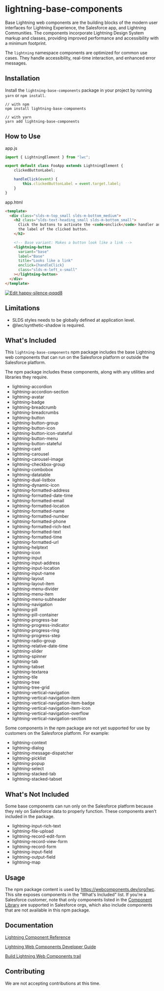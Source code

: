 # lightning-base-components

Base Lightning web components are the building blocks of the modern user interfaces
for Lightning Experience, the Salesforce app, and Lightning Communities. The components
incorporate Lightning Design System markup and classes, providing improved performance
and accessibility with a minimum footprint.

The `lightning` namespace components are optimized for common use cases. They handle
accessibility, real-time interaction, and enhanced error messages.

## Installation

Install the `lightning-base-components` package in your project by running `yarn` or `npm install`.

```
// with npm
npm install lightning-base-components

// with yarn
yarn add lightning-base-components
```

## How to Use

app.js
```js
import { LightningElement } from "lwc";

export default class FooApp extends LightningElement {
    clickedButtonLabel;

    handleClick(event) {
        this.clickedButtonLabel = event.target.label;
    }
}
```

app.html
```html
<template>
  <div class="slds-m-top_small slds-m-bottom_medium">
    <h2 class="slds-text-heading_small slds-m-bottom_small">
      Click the buttons to activate the <code>onclick</code> handler and view
      the label of the clicked button.
    </h2>

    <!-- Base variant: Makes a button look like a link -->
    <lightning-button
      variant="base"
      label="Base"
      title="Looks like a link"
      onclick={handleClick}
      class="slds-m-left_x-small"
    ></lightning-button>
  </div>  
</template>
```

[![Edit happy-silence-pqqd8](https://codesandbox.io/static/img/play-codesandbox.svg)](https://codesandbox.io/s/happy-silence-pqqd8?fontsize=14&hidenavigation=1&theme=dark)

## Limitations

- SLDS styles needs to be globally defined at application level.
- @lwc/synthetic-shadow is required. 

## What's Included

This `lightning-base-components` npm package includes the base Lightning
web components that can run on the Salesforce platform or outside the Salesforce platform.

The npm package includes these components, along with any utilities and libraries they require.

* lightning-accordion
* lightning-accordion-section
* lightning-avatar
* lightning-badge
* lightning-breadcrumb
* lightning-breadcrumbs
* lightning-button
* lightning-button-group
* lightning-button-icon
* lightning-button-icon-stateful
* lightning-button-menu
* lightning-button-stateful
* lightning-card
* lightning-carousel
* lightning-carousel-image
* lightning-checkbox-group
* lightning-combobox
* lightning-datatable
* lightning-dual-listbox
* lightning-dynamic-icon
* lightning-formatted-address
* lightning-formatted-date-time
* lightning-formatted-email
* lightning-formatted-location
* lightning-formatted-name
* lightning-formatted-number
* lightning-formatted-phone
* lightning-formatted-rich-text
* lightning-formatted-text
* lightning-formatted-time
* lightning-formatted-url
* lightning-helptext
* lightning-icon
* lightning-input
* lightning-input-address
* lightning-input-location
* lightning-input-name
* lightning-layout
* lightning-layout-item
* lightning-menu-divider
* lightning-menu-item
* lightning-menu-subheader
* lightning-navigation
* lightning-pill
* lightning-pill-container
* lightning-progress-bar
* lightning-progress-indicator
* lightning-progress-ring
* lightning-progress-step
* lightning-radio-group
* lightning-relative-date-time
* lightning-slider
* lightning-spinner
* lightning-tab
* lightning-tabset
* lightning-textarea
* lightning-tile
* lightning-tree
* lightning-tree-grid
* lightning-vertical-navigation
* lightning-vertical-navigation-item
* lightning-vertical-navigation-item-badge
* lightning-vertical-navigation-item-icon
* lightning-vertical-navigation-overflow
* lightning-vertical-navigation-section

Some components in the npm package are not yet supported for use by customers on the Salesforce platform. For example:

* lightning-context
* lightning-dialog
* lightning-message-dispatcher
* lightning-picklist
* lightning-popup
* lightning-select
* lightning-stacked-tab
* lightning-stacked-tabset

## What's Not Included

Some base components can run only on the Salesforce platform because they rely on Salesforce data to properly function. These components aren’t included in the package.

* lightning-input-rich-text
* lightning-file-upload
* lightning-record-edit-form
* lightning-record-view-form
* lightning-record-form
* lightning-input-field
* lightning-output-field
* lightning-map

 ## Usage
 
 The npm package content is used by https://webcomponents.dev/org/lwc. This site exposes components in the "What's Included" list. If you're a Salesforce customer, note that only components listed in the [Component Library](https://developer.salesforce.com/docs/component-library/overview/components) are supported in Salesforce orgs, which also include components that are not available in this npm package.

## Documentation

[Lightning Component Reference](https://developer.salesforce.com/docs/component-library/overview/components)

[Lightning Web Components Developer Guide](https://developer.salesforce.com/docs/component-library/documentation/en/lwc)

[Build Lightning Web Components trail](https://trailhead.salesforce.com/en/content/learn/trails/build-lightning-web-components)


## Contributing

We are not accepting contributions at this time.


